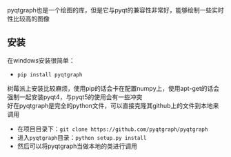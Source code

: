 pyqtgraph也是一个绘图的库，但是它与pyqt的兼容性非常好，能够绘制一些实时性比较高的图像

## 安装
在windows安装很简单：
- `pip install pyqtgraph`

树莓派上安装比较麻烦，使用pip的话会卡在配置numpy上，使用apt-get的话会强制一起安装pyqt4，与pyqt5的使用会有一些冲突  
好在pyqtgraph是完全的python文件，可以直接克隆其github上的文件到本地来调用
- 在项目目录下：`git clone https://github.com/pyqtgraph/pyqtgraph`
- 进入`pyqtgraph`目录：`python setup.py install`
- 然后可以将pyqtgraph当做本地的类进行调用
